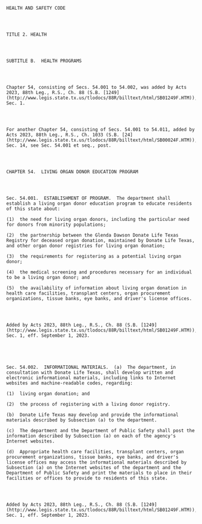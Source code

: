 ﻿
    
    
    	
    					
    
    
    HEALTH AND SAFETY CODE
    
      
    
    
    TITLE 2. HEALTH
    
      
    
    
    SUBTITLE B.  HEALTH PROGRAMS
    
      
    
    
    Chapter 54, consisting of Secs. 54.001 to 54.002, was added by Acts 2023, 88th Leg., R.S., Ch. 88 (S.B. [1249](http://www.legis.state.tx.us/tlodocs/88R/billtext/html/SB01249F.HTM)), Sec. 1.
    
      
    
    
    For another Chapter 54, consisting of Secs. 54.001 to 54.011, added by Acts 2023, 88th Leg., R.S., Ch. 1033 (S.B. [24](http://www.legis.state.tx.us/tlodocs/88R/billtext/html/SB00024F.HTM)), Sec. 14, see Sec. 54.001 et seq., post.
    
      
    
    
    CHAPTER 54.  LIVING ORGAN DONOR EDUCATION PROGRAM
    
      
    
    
    Sec. 54.001.  ESTABLISHMENT OF PROGRAM.  The department shall establish a living organ donor education program to educate residents of this state about:
    
    (1)  the need for living organ donors, including the particular need for donors from minority populations;
    
    (2)  the partnership between the Glenda Dawson Donate Life Texas Registry for deceased organ donation, maintained by Donate Life Texas, and other organ donor registries for living organ donation;
    
    (3)  the requirements for registering as a potential living organ donor;
    
    (4)  the medical screening and procedures necessary for an individual to be a living organ donor; and
    
    (5)  the availability of information about living organ donation in health care facilities, transplant centers, organ procurement organizations, tissue banks, eye banks, and driver's license offices.
    
    
    
    
    Added by Acts 2023, 88th Leg., R.S., Ch. 88 (S.B. [1249](http://www.legis.state.tx.us/tlodocs/88R/billtext/html/SB01249F.HTM)), Sec. 1, eff. September 1, 2023.
    
    
    
    
    
    Sec. 54.002.  INFORMATIONAL MATERIALS.  (a)  The department, in consultation with Donate Life Texas, shall develop written and electronic informational materials, including links to Internet websites and machine-readable codes, regarding:
    
    (1)  living organ donation; and
    
    (2)  the process of registering with a living donor registry. 
    
    (b)  Donate Life Texas may develop and provide the informational materials described by Subsection (a) to the department. 
    
    (c)  The department and the Department of Public Safety shall post the information described by Subsection (a) on each of the agency's Internet websites. 
    
    (d)  Appropriate health care facilities, transplant centers, organ procurement organizations, tissue banks, eye banks, and driver's license offices may access the informational materials described by Subsection (a) on the Internet websites of the department and the Department of Public Safety and print the materials to place in their facilities or offices to provide to residents of this state.
    
    
    
    
    Added by Acts 2023, 88th Leg., R.S., Ch. 88 (S.B. [1249](http://www.legis.state.tx.us/tlodocs/88R/billtext/html/SB01249F.HTM)), Sec. 1, eff. September 1, 2023.
    
    
    
    
    				
